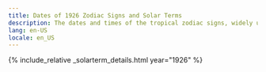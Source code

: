 ```yaml
---
title: Dates of 1926 Zodiac Signs and Solar Terms
description: The dates and times of the tropical zodiac signs, widely used in western astrology, and solar terms of year 1926
lang: en-US
locale: en_US
---
```

{% include_relative _solarterm_details.html year="1926" %}
